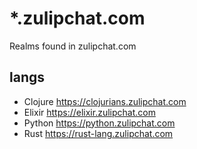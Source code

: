 # *.zulipchat.com

Realms found in zulipchat.com

## langs

- Clojure https://clojurians.zulipchat.com
- Elixir https://elixir.zulipchat.com
- Python https://python.zulipchat.com
- Rust https://rust-lang.zulipchat.com
